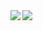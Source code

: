 <a href="https://github.com/anuraghazra/github-readme-stats">
  <img align="left" src="https://github-readme-stats.vercel.app/api?username=iuto&count_private=true&show_icons=true" />
</a>
<a href="https://github.com/anuraghazra/github-readme-stats">
  <img align="left" src="https://github-readme-stats.vercel.app/api/top-langs/?username=iuto" />
</a>
